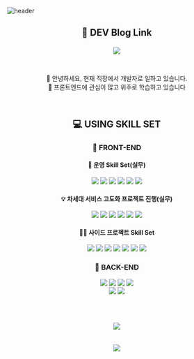 ![header](https://capsule-render.vercel.app/api?type=wave&color=gradient&customColorList=0,2,2,5,30&height=350&section=header&text=Welcome%20To%20Hippo%20DEV&fontSize=50)

## <p align="center">🚕 DEV Blog Link</p>

<p align="center"><a href="https://jjou33.github.io/" target="_blank"><img src="https://img.shields.io/badge/DEV Blog-색코드?style=flat-square&logo=이미지 이름&logoColor=white"/></a>
</p>
<br>
<p align="center">🙋 안녕하세요, 현재 직장에서 개발자로 일하고 있습니다.<br> 📝 프론트엔드에 관심이 많고 위주로 학습하고 있습니다  </p>
<br>

## <p align="center">💻 USING SKILL SET</p>

### <p align="center">📗 FRONT-END</p>

#### <p align="center">📝 운영 Skill Set(실무)</p>
<p align="center">
<img src="https://img.shields.io/badge/Javscript-F7DF1E??style=for-the-badge&logo=JavaScript&logoColor=white"/>
<img src="https://img.shields.io/badge/HTML-E34F26??style=for-the-badge&logo=HTML5&logoColor=white"/>
<img src="https://img.shields.io/badge/CSS-1572B6??style=for-the-badge&logo=CSS3&logoColor=white"/>
<img src="https://img.shields.io/badge/Vue2-4FC08D??style=for-the-badge&logo=Vue.js&logoColor=white"/>
<img src="https://img.shields.io/badge/Webpack-8DD6F9??style=for-the-badge&logo=Webpack&logoColor=white"/>
<img src="https://img.shields.io/badge/Babel-F9DC3E??style=for-the-badge&logo=Babel&logoColor=white"/>
</p>

#### <p align="center">💡 차세대 서비스 고도화 프로젝트 진행(실무)</p>
<p align="center">
<img src="https://img.shields.io/badge/Vue3(Composition API)-4FC08D??style=for-the-badge&logo=Vue.js&logoColor=white"/>
<img src="https://img.shields.io/badge/TypeScript-3178C6??style=for-the-badge&logo=TypeScript&logoColor=white"/>
<img src="https://img.shields.io/badge/Vite-646CFF??style=for-the-badge&logo=Vite&logoColor=white"/>
<img src="https://img.shields.io/badge/TSLint-4B32C3??style=for-the-badge&logo=ESLint&logoColor=white"/>
<img src="https://img.shields.io/badge/Prettier-ED1C24??style=for-the-badge&logo=Prettier&logoColor=white"/>
<img src="https://img.shields.io/badge/pnpm-F69220??style=for-the-badge&logo=pnpm&logoColor=white"/>

#### <p align="center"> 👨‍💻 사이드 프로젝트 Skill Set</p>
<p align="center">
<img src="https://img.shields.io/badge/React-61DAFB??style=for-the-badge&logo=React&logoColor=white"/>
<img src="https://img.shields.io/badge/TypeScript-3178C6??style=for-the-badge&logo=TypeScript&logoColor=white"/>
<img src="https://img.shields.io/badge/Gatsby-663399??style=for-the-badge&logo=Gatsby&logoColor=white"/>
<img src="https://img.shields.io/badge/Emotion-F43059??style=for-the-badge&logo=CSS Wizardry&logoColor=white"/>

<img src="https://img.shields.io/badge/TSLint-4B32C3??style=for-the-badge&logo=ESLint&logoColor=white"/>
<img src="https://img.shields.io/badge/Prettier-ED1C24??style=for-the-badge&logo=Prettier&logoColor=white"/>
<img src="https://img.shields.io/badge/Yarn Berry-2C8EBB??style=for-the-badge&logo=Yarn&logoColor=white"/>
</p>

### <p align="center">📒 BACK-END</p>

<p align="center">
<img src="https://img.shields.io/badge/Java-1C9AD6??style=for-the-badge&logo=Java&logoColor=red"/>
<img src="https://img.shields.io/badge/Struts Frame Work-18A497??style=for-the-badge&logo=Framework7&logoColor=white"/>
<img src="https://img.shields.io/badge/Oracle-F80000??style=for-the-badge&logo=Oracle&logoColor=white"/>
<img src="https://img.shields.io/badge/실무-8669AE??style=for-the-badge"/> 
<br>

<img src="https://img.shields.io/badge/SpingBoot-6DB33F??style=for-the-badge&logo=Spring Boot&logoColor=white"/>
<img src="https://img.shields.io/badge/실무 전환 예정-8669AE??style=for-the-badge"/>

<br>

</p>
<br><br>

<p align="center">
  <img align="center" src="https://github-readme-stats.vercel.app/api?username=jjou33&show_icons=true&theme=radical" />
  <br><br><br>
  <a href="https://hits.seeyoufarm.com"><img src="https://hits.seeyoufarm.com/api/count/incr/badge.svg?url=https%3A%2F%2Fgithub.com%2Fjjou33&count_bg=%23D14343&title_bg=%2355DD98&icon=mixcloud.svg&icon_color=%23E7E7E7&title=Visitors&edge_flat=false"/></a>

</p>
